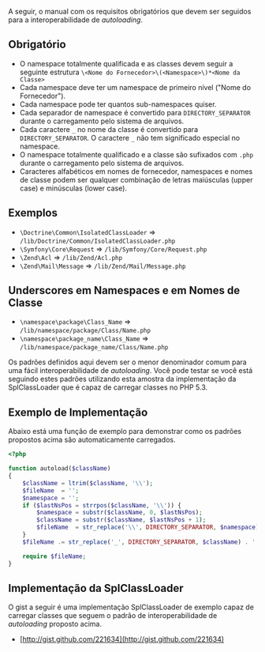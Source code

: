 A seguir, o manual com os requisitos obrigatórios que devem ser seguidos para a interoperabilidade de _autoloading_.

Obrigatório
-----------

* O namespace totalmente qualificada e as classes devem seguir a seguinte estrutura `\<Nome do Fornecedor>\(<Namespace>\)*<Nome da Classe>`
* Cada namespace deve ter um namespace de primeiro nível ("Nome do Fornecedor").
* Cada namespace pode ter quantos sub-namespaces quiser.
* Cada separador de namespace é convertido para `DIRECTORY_SEPARATOR` durante o carregamento pelo sistema de arquivos.
* Cada caractere `_` no nome da classe é convertido para `DIRECTORY_SEPARATOR`. O caractere `_` não tem significado especial no namespace.
* O namespace totalmente qualificado e a classe são sufixados com `.php` durante o carregamento pelo sistema de arquivos.
* Caracteres alfabéticos em nomes de fornecedor, namespaces e nomes de classe podem ser qualquer combinação de letras maiúsculas (upper case) e minúsculas (lower case).

Exemplos
--------

* `\Doctrine\Common\IsolatedClassLoader` => `/lib/Doctrine/Common/IsolatedClassLoader.php`
* `\Symfony\Core\Request` => `/lib/Symfony/Core/Request.php`
* `\Zend\Acl` => `/lib/Zend/Acl.php`
* `\Zend\Mail\Message` => `/lib/Zend/Mail/Message.php`

Underscores em Namespaces e em Nomes de Classe
----------------------------------------------

* `\namespace\package\Class_Name` => `/lib/namespace/package/Class/Name.php`
* `\namespace\package_name\Class_Name` => `/lib/namespace/package_name/Class/Name.php`

Os padrões definidos aqui devem ser o menor denominador comum para uma fácil interoperabilidade de _autoloading_. Você pode testar se você está seguindo estes padrões utilizando esta amostra da implementação da SplClassLoader que é capaz de carregar classes no PHP 5.3.

Exemplo de Implementação
------------------------

Abaixo está uma função de exemplo para demonstrar como os padrões propostos acima são automaticamente carregados.
```php
<?php

function autoload($className)
{
    $className = ltrim($className, '\\');
    $fileName  = '';
    $namespace = '';
    if ($lastNsPos = strrpos($className, '\\')) {
        $namespace = substr($className, 0, $lastNsPos);
        $className = substr($className, $lastNsPos + 1);
        $fileName  = str_replace('\\', DIRECTORY_SEPARATOR, $namespace) . DIRECTORY_SEPARATOR;
    }
    $fileName .= str_replace('_', DIRECTORY_SEPARATOR, $className) . '.php';

    require $fileName;
}
```

Implementação da SplClassLoader
-------------------------------

O gist a seguir é uma implementação SplClassLoader de exemplo capaz de carregar classes que seguem o padrão de interoperabilidade de _autoloading_ proposto acima.

* [http://gist.github.com/221634](http://gist.github.com/221634)

